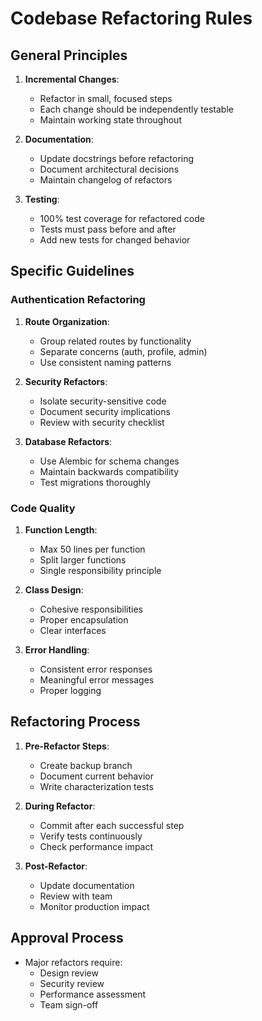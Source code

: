 # Codebase Refactoring Rules

## General Principles

1. **Incremental Changes**:

   - Refactor in small, focused steps
   - Each change should be independently testable
   - Maintain working state throughout

2. **Documentation**:

   - Update docstrings before refactoring
   - Document architectural decisions
   - Maintain changelog of refactors

3. **Testing**:
   - 100% test coverage for refactored code
   - Tests must pass before and after
   - Add new tests for changed behavior

## Specific Guidelines

### Authentication Refactoring

1. **Route Organization**:

   - Group related routes by functionality
   - Separate concerns (auth, profile, admin)
   - Use consistent naming patterns

2. **Security Refactors**:

   - Isolate security-sensitive code
   - Document security implications
   - Review with security checklist

3. **Database Refactors**:
   - Use Alembic for schema changes
   - Maintain backwards compatibility
   - Test migrations thoroughly

### Code Quality

1. **Function Length**:

   - Max 50 lines per function
   - Split larger functions
   - Single responsibility principle

2. **Class Design**:

   - Cohesive responsibilities
   - Proper encapsulation
   - Clear interfaces

3. **Error Handling**:
   - Consistent error responses
   - Meaningful error messages
   - Proper logging

## Refactoring Process

1. **Pre-Refactor Steps**:

   - Create backup branch
   - Document current behavior
   - Write characterization tests

2. **During Refactor**:

   - Commit after each successful step
   - Verify tests continuously
   - Check performance impact

3. **Post-Refactor**:
   - Update documentation
   - Review with team
   - Monitor production impact

## Approval Process

- Major refactors require:
  - Design review
  - Security review
  - Performance assessment
  - Team sign-off
